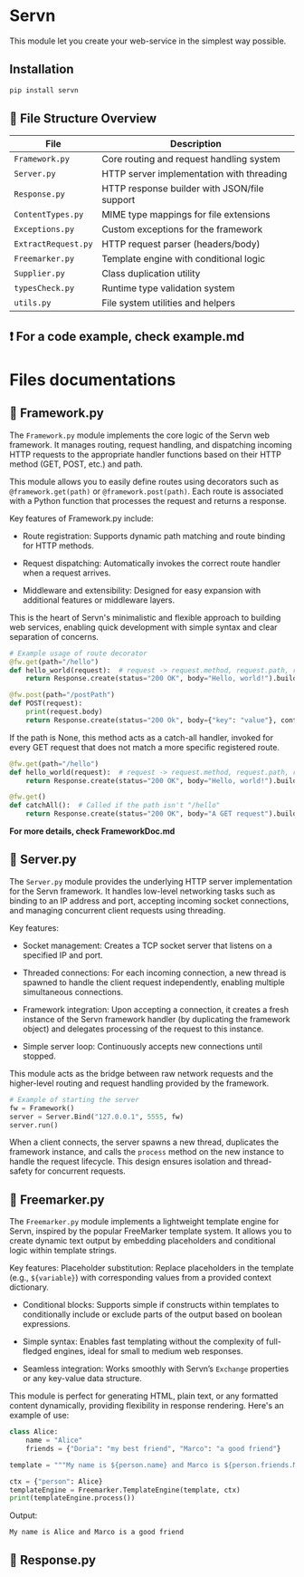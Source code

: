 # Servn

This module let you create your web-service in the simplest way possible.

## Installation
```bash
pip install servn
```

## 📂 File Structure Overview

| File               | Description                                   |
|--------------------|-----------------------------------------------|
| `Framework.py`     | Core routing and request handling system      |
| `Server.py`        | HTTP server implementation with threading     |
| `Response.py`      | HTTP response builder with JSON/file support  |
| `ContentTypes.py`  | MIME type mappings for file extensions        |
| `Exceptions.py`    | Custom exceptions for the framework           |
| `ExtractRequest.py`| HTTP request parser (headers/body)            |
| `Freemarker.py`    | Template engine with conditional logic        |
| `Supplier.py`      | Class duplication utility                     |
| `typesCheck.py`    | Runtime type validation system                |
| `utils.py`         | File system utilities and helpers             |


## ❗ For a code example, check example.md
# Files documentations

## 🧩 Framework.py

The `Framework.py` module implements the core logic of the Servn web framework. It manages routing, request handling, and dispatching incoming HTTP requests to the appropriate handler functions based on their HTTP method (GET, POST, etc.) and path.

This module allows you to easily define routes using decorators such as `@framework.get(path)` or `@framework.post(path)`. Each route is associated with a Python function that processes the request and returns a response.

Key features of Framework.py include:

- Route registration: Supports dynamic path matching and route binding for HTTP methods.

- Request dispatching: Automatically invokes the correct route handler when a request arrives.

- Middleware and extensibility: Designed for easy expansion with additional features or middleware layers.

This is the heart of Servn's minimalistic and flexible approach to building web services, enabling quick development with simple syntax and clear separation of concerns.

```Python
# Example usage of route decorator
@fw.get(path="/hello")
def hello_world(request):  # request -> request.method, request.path, request.headers, request.body
    return Response.create(status="200 OK", body="Hello, world!").build()

@fw.post(path="/postPath")
def POST(request):
    print(request.body)
    return Response.create(status="200 Ok", body={"key": "value"}, contentType=Response.JSON).build()
```

If the path is None, this method acts as a catch-all handler, invoked for every GET request that does not match a more specific registered route.
```Python
@fw.get(path="/hello")
def hello_world(request):  # request -> request.method, request.path, request.headers, request.body
    return Response.create(status="200 OK", body="Hello, world!").build()

@fw.get()
def catchAll():  # Called if the path isn't "/hello"
    return Response.create(status="200 OK", body="A GET request").build()
```

__For more details, check FrameworkDoc.md__

## 🧩 Server.py

The `Server.py` module provides the underlying HTTP server implementation for the Servn framework. It handles low-level networking tasks such as binding to an IP address and port, accepting incoming socket connections, and managing concurrent client requests using threading.

Key features:
- Socket management: Creates a TCP socket server that listens on a specified IP and port.

- Threaded connections: For each incoming connection, a new thread is spawned to handle the client request independently, enabling multiple simultaneous connections.

- Framework integration: Upon accepting a connection, it creates a fresh instance of the Servn framework handler (by duplicating the framework object) and delegates processing of the request to this instance.

- Simple server loop: Continuously accepts new connections until stopped.

This module acts as the bridge between raw network requests and the higher-level routing and request handling provided by the framework.

```Python
# Example of starting the server
fw = Framework()
server = Server.Bind("127.0.0.1", 5555, fw)
server.run()
```
When a client connects, the server spawns a new thread, duplicates the framework instance, and calls the `process` method on the new instance to handle the request lifecycle. This design ensures isolation and thread-safety for concurrent requests.

## 🧩 Freemarker.py

The `Freemarker.py` module implements a lightweight template engine for Servn, inspired by the popular FreeMarker template system. It allows you to create dynamic text output by embedding placeholders and conditional logic within template strings.

Key features:
Placeholder substitution: Replace placeholders in the template (e.g., `${variable}`) with corresponding values from a provided context dictionary.

- Conditional blocks: Supports simple if constructs within templates to conditionally include or exclude parts of the output based on boolean expressions.

- Simple syntax: Enables fast templating without the complexity of full-fledged engines, ideal for small to medium web responses.

- Seamless integration: Works smoothly with Servn’s `Exchange` properties or any key-value data structure.

This module is perfect for generating HTML, plain text, or any formatted content dynamically, providing flexibility in response rendering.
Here's an example of use:

```Python
class Alice:
    name = "Alice"
    friends = {"Doria": "my best friend", "Marco": "a good friend"}

template = """My name is ${person.name} and Marco is ${person.friends.Marco}"""

ctx = {"person": Alice}
templateEngine = Freemarker.TemplateEngine(template, ctx)
print(templateEngine.process())
```
Output: 
```Text
My name is Alice and Marco is a good friend
```

## 🧩 Response.py


